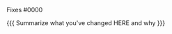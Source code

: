 <!-- 

  MAKE SURE YOUR PR MEETS THIS CRITERIA:
 
  - Your PR is NOT in our do-not-PR list:
    https://doomemacs.org/d/do-not-pr
  - Your commit messages conform to our git conventions:
    https://doomemacs.org/d/git-conventions
  - Includes before and after screenshots, if your change is visual
  - Any relevant issues or PRs have been linked to.
  - What the PR does, and why, is properly explained.
 
  Thank you for contributing to our theme pack!

-->

Fixes #0000 <!-- remove if not applicable -->

{{{ Summarize what you've changed HERE and why }}}
